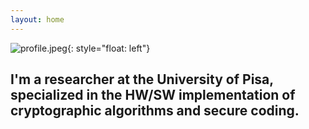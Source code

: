 ```yaml
---
layout: home
---
```

![profile.jpeg](/assets/images/profile.jpeg){: style="float: left"}



I'm a researcher at the University of Pisa, specialized in the HW/SW implementation of cryptographic algorithms and secure coding. 
---------------------------------------------------------------------------------------------------------------------
